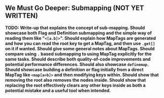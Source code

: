 We Must Go Deeper: Submapping (NOT YET WRITTEN)
-----------------------------

**TODO: Write-up that explains the concept of sub-mapping. Should showcase both Flag and Definition submapping and the simple way of reading them like "`<[a.b]>`". Should explain how MapTags are generated and how you can read the root key to get a MapTag, and then use `.get[]` on it if wanted. Should give some general notes about MapTags. Should compare using `.` based submapping to using MapTag explicitly for the same tasks. Should describe both quality-of-code improvements and potential performance differences. Should also showcase `definemap`. Should showcase building a definition or flag initially from a direct MapTag like `<map[a=b]>` and then modifying keys within. Should show that removing the root also removes the nodes inside. Should show that replacing the root effectively clears any other keys inside as both a potential mistake and a useful tool when intended.**
